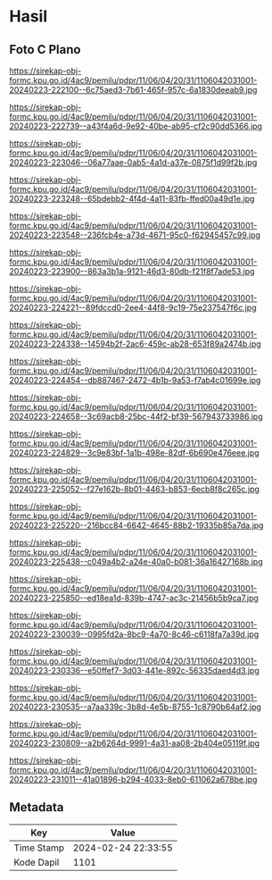 # Hasil

## Foto C Plano

https://sirekap-obj-formc.kpu.go.id/4ac9/pemilu/pdpr/11/06/04/20/31/1106042031001-20240223-222100--6c75aed3-7b61-465f-957c-6a1830deeab9.jpg

https://sirekap-obj-formc.kpu.go.id/4ac9/pemilu/pdpr/11/06/04/20/31/1106042031001-20240223-222739--a43f4a6d-9e92-40be-ab95-cf2c90dd5366.jpg

https://sirekap-obj-formc.kpu.go.id/4ac9/pemilu/pdpr/11/06/04/20/31/1106042031001-20240223-223046--06a77aae-0ab5-4a1d-a37e-0875f1d99f2b.jpg

https://sirekap-obj-formc.kpu.go.id/4ac9/pemilu/pdpr/11/06/04/20/31/1106042031001-20240223-223248--65bdebb2-4f4d-4a11-83fb-ffed00a49d1e.jpg

https://sirekap-obj-formc.kpu.go.id/4ac9/pemilu/pdpr/11/06/04/20/31/1106042031001-20240223-223548--236fcb4e-a73d-4671-95c0-f62945457c99.jpg

https://sirekap-obj-formc.kpu.go.id/4ac9/pemilu/pdpr/11/06/04/20/31/1106042031001-20240223-223900--863a3b1a-9121-46d3-80db-f21f8f7ade53.jpg

https://sirekap-obj-formc.kpu.go.id/4ac9/pemilu/pdpr/11/06/04/20/31/1106042031001-20240223-224221--89fdccd0-2ee4-44f8-9c19-75e237547f6c.jpg

https://sirekap-obj-formc.kpu.go.id/4ac9/pemilu/pdpr/11/06/04/20/31/1106042031001-20240223-224338--14594b2f-2ac6-459c-ab28-653f89a2474b.jpg

https://sirekap-obj-formc.kpu.go.id/4ac9/pemilu/pdpr/11/06/04/20/31/1106042031001-20240223-224454--db887467-2472-4b1b-9a53-f7ab4c01699e.jpg

https://sirekap-obj-formc.kpu.go.id/4ac9/pemilu/pdpr/11/06/04/20/31/1106042031001-20240223-224658--3c69acb8-25bc-44f2-bf39-567943733986.jpg

https://sirekap-obj-formc.kpu.go.id/4ac9/pemilu/pdpr/11/06/04/20/31/1106042031001-20240223-224829--3c9e83bf-1a1b-498e-82df-6b690e476eee.jpg

https://sirekap-obj-formc.kpu.go.id/4ac9/pemilu/pdpr/11/06/04/20/31/1106042031001-20240223-225052--f27e162b-8b01-4463-b853-6ecb8f8c265c.jpg

https://sirekap-obj-formc.kpu.go.id/4ac9/pemilu/pdpr/11/06/04/20/31/1106042031001-20240223-225220--216bcc84-6642-4645-88b2-19335b85a7da.jpg

https://sirekap-obj-formc.kpu.go.id/4ac9/pemilu/pdpr/11/06/04/20/31/1106042031001-20240223-225438--c049a4b2-a24e-40a0-b081-36a16427168b.jpg

https://sirekap-obj-formc.kpu.go.id/4ac9/pemilu/pdpr/11/06/04/20/31/1106042031001-20240223-225850--ed18ea1d-839b-4747-ac3c-21456b5b9ca7.jpg

https://sirekap-obj-formc.kpu.go.id/4ac9/pemilu/pdpr/11/06/04/20/31/1106042031001-20240223-230039--0995fd2a-8bc9-4a70-8c46-c6118fa7a39d.jpg

https://sirekap-obj-formc.kpu.go.id/4ac9/pemilu/pdpr/11/06/04/20/31/1106042031001-20240223-230336--e50ffef7-3d03-441e-892c-56335daed4d3.jpg

https://sirekap-obj-formc.kpu.go.id/4ac9/pemilu/pdpr/11/06/04/20/31/1106042031001-20240223-230535--a7aa339c-3b8d-4e5b-8755-1c8790b64af2.jpg

https://sirekap-obj-formc.kpu.go.id/4ac9/pemilu/pdpr/11/06/04/20/31/1106042031001-20240223-230809--a2b6264d-9991-4a31-aa08-2b404e05119f.jpg

https://sirekap-obj-formc.kpu.go.id/4ac9/pemilu/pdpr/11/06/04/20/31/1106042031001-20240223-231011--41a01896-b294-4033-8eb0-611062a678be.jpg


## Metadata

| Key        | Value               |
| ---------- | ------------------- |
| Time Stamp | 2024-02-24 22:33:55 |
| Kode Dapil | 1101                |



